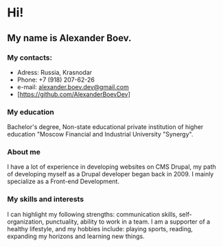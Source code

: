 # Hi!
## My name is Alexander Boev.

### My contacts:
* Adress: Russia, Krasnodar
* Phone: +7 (918) 207-62-26
* e-mail: alexander.boev.dev@gmail.com
* [https://github.com/AlexanderBoevDev]

### My education
Bachelor's degree, Non-state educational private institution of higher education "Moscow Financial and Industrial University "Synergy".

### About me
I have a lot of experience in developing websites on CMS Drupal, my path of developing myself as a Drupal developer began back in 2009.
I mainly specialize as a Front-end Development.

### My skills and interests
I can highlight my following strengths: communication skills, self-organization, punctuality, ability to work in a team.
I am a supporter of a healthy lifestyle, and my hobbies include: playing sports, reading, expanding my horizons and learning new things.
